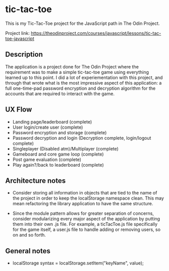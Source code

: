 # tic-tac-toe

This is my Tic-Tac-Toe project for the JavaScript path in The Odin Project.

Project link: https://theodinproject.com/courses/javascript/lessons/tic-tac-toe-javascript

## Description

The application is a project done for The Odin Project where the requirement was to make a simple tic-tac-toe game using everything learned up to this point. I did a lot of experiementation with this project, and through that wrote what is the most impressive aspect of this application: a full one-time-pad password encryption and decryption algorithm for the accounts that are required to interact with the game.

## UX Flow

- Landing page/leaderboard (complete)
- User login/create user (complete)
- Password encryption and storage (complete)
- Password decryption and login (Decryption complete, login/logout complete)
- Singleplayer (Disabled atm)/Multiplayer (complete)
- Gameboard and core game loop (complete)
- Post game evaluation (complete)
- Play again?/back to leaderboard (complete)

## Architecture notes

- Consider storing all information in objects that are tied to the name of the project in order to keep the localStorage namespace clean. This may mean refactoring the library application to have the same structure.

- Since the module pattern allows for greater separation of concerns, consider modularizing every major aspect of the application by putting them into their own .js file. For example, a ticTacToe.js file specifically for the game itself, a user.js file to handle adding or removing users, so on and so forth.

## General notes

- localStorage syntax = localStorage.setItem("keyName", value);
